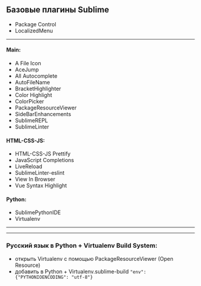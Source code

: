 ## Базовые плагины Sublime

* Package Control
* LocalizedMenu
***

#### Main:
* A File Icon
* AceJump
* All Autocomplete
* AutoFileName
* BracketHighlighter
* Color Highlight
* ColorPicker
* PackageResourceViewer
* SideBarEnhancements
* SublimeREPL
* SublimeLinter
#### HTML-CSS-JS:
* HTML-CSS-JS Prettify
* JavaScript Completions
* LiveReload
* SublimeLinter-eslint
* View In Browser
* Vue Syntax Highlight
#### Python:
* SublimePythonIDE
* Virtualenv
***
***

### Русский язык в Python + Virtualenv Build System:
* открыть Virtualenv с помощью PackageResourceViewer (Open Resource)
* добавить в Python + Virtualenv.sublime-build 
`"env": {"PYTHONIOENCODING": "utf-8"}`

